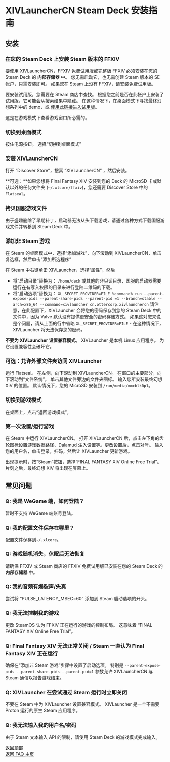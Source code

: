# XIVLauncherCN Steam Deck 安装指南

## 安装

### 在您的 Steam Deck 上安装 Steam 版本的 FFXIV

要使用 XIVLauncherCN，FFXIV 免费试用版或完整版 FFXIV 必须安装在您的 Steam Deck 的 **内部存储器** 中。 您无需启动它，也无需创建 Steam 版本的 SE 帐户，只需安装即可。 如果您在 Steam 上没有 FFXIV，请安装免费试用版。

要安装试用版，您需要在 Steam 商店中查找。 根据您之前是否在此帐户上安装了试用版，它可能会从搜索结果中隐藏。 在这种情况下，在桌面模式下寻找最终幻想系列中的 demo，或 [使用此链接进入试用版](https://store.steampowered.com/app/312060/FINAL_FANTASY_XIV_Online_Free_Trial/)。

这是在游戏模式下查看游戏窗口所必需的。

### 切换到桌面模式

按住电源按钮。 选择“切换到桌面模式”

### 安装 XIVLauncherCN

打开 “Discover Store”，搜索 “XIVLauncherCN” ，然后安装。

**可选：**如果您想将 Final Fantasy XIV 安装到您的 Deck 的 MicroSD 卡或默认以外的任何文件夹 (`~/.xlcore/ffxiv`)，您还需要 Discover Store 中的 `Flatseal`。

### 拷贝国服游戏文件

由于盛趣删除了早期补丁，启动器无法从头下载游戏，请通过各种方式下载国服游戏文件并转移到 Steam Deck 中。

### 添加非 Steam 游戏

在 Steam 的桌面模式中，选择“添加游戏”，向下滚动到 XIVLauncherCN，单击复选框，然后单击“添加所选程序”

在 Steam 中右键单击 XIVLauncher，选择“属性”，然后
  - 将“启动目录”替换为： `/home/deck` 或其他的非只读目录，国服的启动器需要运行在有写入权限的目录来进行登陆二维码的下载。
  - 将“启动选项”替换为： `XL_SECRET_PROVIDER=FILE %command% run --parent-expose-pids --parent-share-pids --parent-pid =1 --branch=stable --arch=x86_64 --command=xivlauncher cn.ottercorp.xivlaunchercn` 请注意，在此配置下，XIVLauncher 会将您的密码保存到您的 Steam Deck 中的文件中，因为 Valve 默认没有提供更安全的密码存储方式。 如果这对您来说是个问题，请从上面的行中省略 `XL_SECRET_PROVIDER=FILE` - 在这种情况下，XIVLauncher 将无法保存您的密码。

**不要为 XIVLauncher 设置兼容模式。** XIVLauncher 是本机 Linux 应用程序。 为它设置兼容性会破坏它。

### 可选：允许外部文件夹访问 XIVLauncher

运行 Flatseal。 在左侧，向下滚动到 XIVLauncherCN。 在窗口的主要部分，向下滚动到“文件系统”。 单击其他文件旁边的文件夹图标。 输入您所安装最终幻想 XIV 的位置。 默认情况下，您的 MicroSD 安装到 `/run/media/mmcblk0p1`。

### 切换到游戏模式

在桌面上，点击“返回游戏模式”。

### 第一次设置/运行游戏

在 Steam 中运行 XIVLauncherCN。 打开 XIVLauncherCN 后，点击左下角的齿轮图标设置游戏数据路径、Dalamud 注入设置等。更改设置后，点击对号。 输入您的用户名，单击登录，扫码，然后让 XIVLauncher 更新游戏。

出现提示时，按“Steam”按钮，选择“FINAL FANTASY XIV Online Free Trial”。 片刻之后，最终幻想 XIV 将出现在屏幕上。

## 常见问题

### Q: 我是 WeGame 端，如何登陆？

暂时不支持 WeGame 端账号登陆。

### Q: 我的配置文件保存在哪里？

配置文件保存到`~/.xlcore`。

### Q: 游戏随机消失，休眠后无法恢复

请确保 FFXIV 或 Steam 商店的 FFXIV 免费试用版已安装在您的 Steam Deck 的 **内部存储器** 中。

### Q: 我的音频有爆裂声/失真

尝试将 “PULSE_LATENCY_MSEC=60” 添加到 Steam 启动选项的开头。

### Q: 我无法控制我的游戏

更改 SteamOS 认为 FFXIV 正在运行的游戏的控制布局。 这意味着 “FINAL FANTASY XIV Online Free Trial”。

### Q: Final Fantasy XIV 无法正常关闭 / Steam 一直认为 Final Fantasy XIV 正在运行

确保在“添加非 Steam 游戏”步骤中设置了启动选项。 特别是 `--parent-expose-pids --parent-share-pids --parent-pid=1` 参数允许 XIVLauncherCN 与 Steam 通信以报告游戏结束。

### Q: XIVLauncher 在尝试通过 Steam 运行时立即关闭

不要在 Steam 中为 XIVLauncher 设置兼容模式。 XIVLauncher 是一个不需要 Proton 运行的原生 Steam 应用程序。

### Q: 我无法输入我的用户名/密码

由于 Steam 文本输入 API 的限制，请使用 Steam Deck 的游戏模式完成输入。

[返回顶部](#安装)\
<a href="{{ site.github.baseurl }}/">返回 FAQ 主页</a>